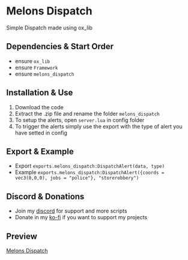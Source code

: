 # Melons Dispatch
Simple Dispatch made using ox_lib

## Dependencies & Start Order
- ensure `ox_lib`
- ensure `Framework`
- ensure `melons_dispatch`

## Installation & Use
1. Download the code
2. Extract the .zip file and rename the folder `melons_dispatch`
3. To setup the alerts, open `server.lua` in config folder
4. To trigger the alerts simply use the export with the type of alert you have setted in config

## Export & Example
- Export `exports.melons_dispatch:DispatchAlert(data, type)`
- Example `exports.melons_dispatch:DispatchAlert({coords = vec3(0,0,0), jobs = "police"}, "storerobbery")`

## Discord & Donations
- Join my [discord](https://discord.gg/RxpNTx2YKZ) for support and more scripts
- Donate in my [ko-fi](https://ko-fi.com/ilmelons) if you want to support my projects

## Preview
[Melons Dispatch](https://youtu.be/co-Icg-CjHk)
